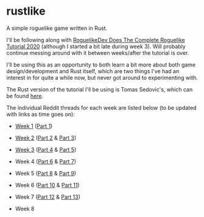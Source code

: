 # rustlike
A simple roguelike game written in Rust.

I'll be following along with [RoguelikeDev Does The Complete Roguelike Tutorial 2020](https://www.reddit.com/r/roguelikedev/comments/grccvt/roguelikedev_does_the_complete_roguelike_tutorial/) (although I started a bit late during week 3). Will probably continue messing around with it between weeks/after the tutorial is over.

I'll be using this as an opportunity to both learn a bit more about both game design/development and Rust itself, which are two things I've had an interest in for quite a while now, but never got around to experimenting with.

The Rust version of the tutorial I'll be using is Tomas Sedovic's, which can be found [here](https://tomassedovic.github.io/roguelike-tutorial/).

The individual Reddit threads for each week are listed below (to be updated with links as time goes on):

* [Week 1](https://www.reddit.com/r/roguelikedev/comments/ha1zty/so_it_begins_roguelikedev_does_the_complete/) ([Part 1](https://tomassedovic.github.io/roguelike-tutorial/part-1-graphics.html))

* [Week 2](https://www.reddit.com/r/roguelikedev/comments/he3lfo/roguelikedev_does_the_complete_roguelike_tutorial/) ([Part 2](https://tomassedovic.github.io/roguelike-tutorial/part-2-object-map.html) & [Part 3](https://tomassedovic.github.io/roguelike-tutorial/part-3-dungeon.html))

* [Week 3](https://www.reddit.com/r/roguelikedev/comments/hif9df/roguelikedev_does_the_complete_roguelike_tutorial/) ([Part 4](https://tomassedovic.github.io/roguelike-tutorial/part-4-fov-exploration.html) & [Part 5](https://tomassedovic.github.io/roguelike-tutorial/part-5-combat.html))

* Week 4 ([Part 6](https://tomassedovic.github.io/roguelike-tutorial/part-6-going-berserk.html) & [Part 7](https://tomassedovic.github.io/roguelike-tutorial/part-7-gui.html))

* Week 5 ([Part 8](https://tomassedovic.github.io/roguelike-tutorial/part-8-items.html) & [Part 9](https://tomassedovic.github.io/roguelike-tutorial/part-9-spells.html))

* Week 6 ([Part 10](https://tomassedovic.github.io/roguelike-tutorial/part-10-menu-saving.html) & [Part 11](https://tomassedovic.github.io/roguelike-tutorial/part-11-dungeon-progression.html))

* Week 7 ([Part 12](https://tomassedovic.github.io/roguelike-tutorial/part-12-monster-item-progression.html) & [Part 13](https://tomassedovic.github.io/roguelike-tutorial/part-13-adventure-gear.html))

* Week 8
